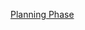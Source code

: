 [Planning Phase](https://www.loom.com/share/a39f505d407440e9afc4339fa79bbbd6?sid=87b89e77-5e59-44cc-b222-85c2c7b20e76)
